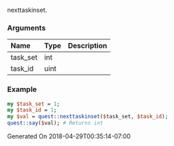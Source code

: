 nexttaskinset.
### Arguments
**Name**|**Type**|**Description**
:---|:---|:---
task_set|int|
task_id|uint|

### Example

```perl
my $task_set = 1;
my $task_id = 1;
my $val = quest::nexttaskinset($task_set, $task_id);
quest::say($val); # Returns int
```


Generated On 2018-04-29T00:35:14-07:00